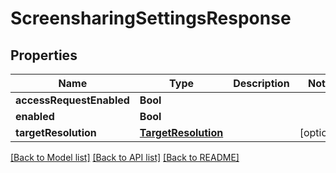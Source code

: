 # ScreensharingSettingsResponse

## Properties
Name | Type | Description | Notes
------------ | ------------- | ------------- | -------------
**accessRequestEnabled** | **Bool** |  | 
**enabled** | **Bool** |  | 
**targetResolution** | [**TargetResolution**](TargetResolution.md) |  | [optional] 

[[Back to Model list]](../README.md#documentation-for-models) [[Back to API list]](../README.md#documentation-for-api-endpoints) [[Back to README]](../README.md)


